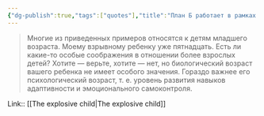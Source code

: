```yaml
---
{"dg-publish":true,"tags":["quotes"],"title":"План Б работает в рамках психологического возраста","date":"2022-08-27T20:43:07+03:00","modified_at":"2022-09-05T18:18:42+03:00","permalink":"/quotes/202208272043/","dgHomeLink":false,"dgPassFrontmatter":true}
---
```



> Многие из приведенных примеров относятся к детям младшего возраста. Моему взрывному ребенку уже пятнадцать. Есть ли какие-то особые соображения в отношении более взрослых детей? Хотите — верьте, хотите — нет, но биологический возраст вашего ребенка не имеет особого значения. Гораздо важнее его психологический возраст, т. е. уровень развития навыков адаптивности и эмоционального самоконтроля.

Link:: [[The explosive child|The explosive child]]
